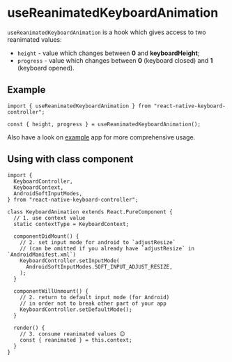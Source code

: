 # useReanimatedKeyboardAnimation

`useReanimatedKeyboardAnimation` is a hook which gives access to two reanimated values:

* `height` - value which changes between **0** and **keyboardHeight**;
* `progress` - value which changes between **0** (keyboard closed) and **1** (keyboard opened).

## Example[​](/react-native-keyboard-controller/pr-preview/pr-1018/docs/api/hooks/keyboard/use-reanimated-keyboard-animation.md#example "Direct link to Example")

```
import { useReanimatedKeyboardAnimation } from "react-native-keyboard-controller";

const { height, progress } = useReanimatedKeyboardAnimation();
```

Also have a look on [example](https://github.com/kirillzyusko/react-native-keyboard-controller/tree/main/example) app for more comprehensive usage.

## Using with class component[​](/react-native-keyboard-controller/pr-preview/pr-1018/docs/api/hooks/keyboard/use-reanimated-keyboard-animation.md#using-with-class-component "Direct link to Using with class component")

```
import {
  KeyboardController,
  KeyboardContext,
  AndroidSoftInputModes,
} from "react-native-keyboard-controller";

class KeyboardAnimation extends React.PureComponent {
  // 1. use context value
  static contextType = KeyboardContext;

  componentDidMount() {
    // 2. set input mode for android to `adjustResize`
    // (can be omitted if you already have `adjustResize` in `AndroidManifest.xml`)
    KeyboardController.setInputMode(
      AndroidSoftInputModes.SOFT_INPUT_ADJUST_RESIZE,
    );
  }

  componentWillUnmount() {
    // 2. return to default input mode (for Android)
    // in order not to break other part of your app
    KeyboardController.setDefaultMode();
  }

  render() {
    // 3. consume reanimated values 😊
    const { reanimated } = this.context;
  }
}
```
